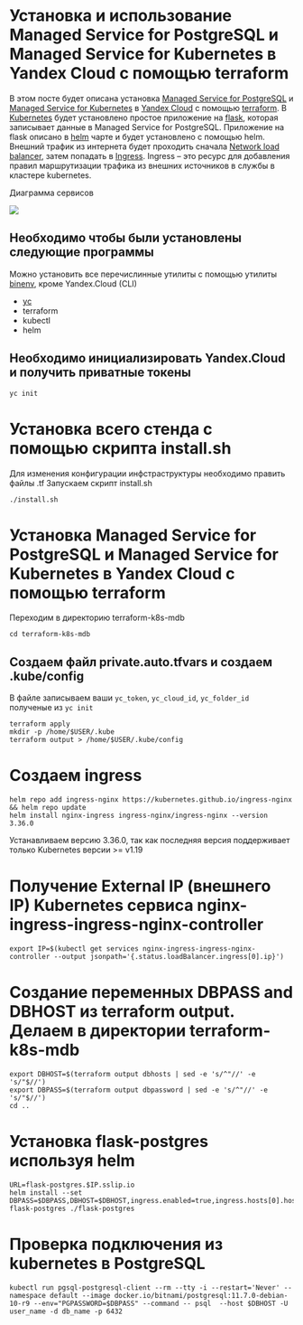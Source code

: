 # Установка и использование Managed Service for PostgreSQL и Managed Service for Kubernetes в Yandex Cloud c помощью terraform

В этом посте будет описана установка [Managed Service for PostgreSQL](https://cloud.yandex.ru/services/managed-postgresql) и [Managed Service for Kubernetes](https://cloud.yandex.ru/services/managed-kubernetes) в [Yandex Cloud](https://cloud.yandex.ru/) c помощью [terraform](https://www.terraform.io/). В [Kubernetes](https://kubernetes.io/ru/) будет установлено простое приложение на [flask](https://flask.palletsprojects.com/en/2.0.x/), которая записывает данные в Managed Service for PostgreSQL. Приложение на flask описано в [helm](https://helm.sh/) чарте и будет установлено с помощью helm. Внешний трафик из интернета будет проходить сначала [Network load balancer](https://cloud.yandex.ru/services/network-load-balancer), затем попадать в [Ingress](https://kubernetes.io/docs/concepts/services-networking/ingress/). Ingress – это ресурс для добавления правил маршрутизации трафика из внешних источников в службы в кластере kubernetes.

Диаграмма сервисов

![](https://habrastorage.org/webt/zf/l9/7r/zfl97rfszbckd9tipns_5zjfgca.png)

## Необходимо чтобы были установлены следующие программы
Можно установить все перечислинные утилиты с помощью утилиты [binenv](https://github.com/devops-works/binenv), кроме Yandex.Cloud (CLI) 
- [yc](https://cloud.yandex.ru/docs/cli/operations/install-cli)
- terraform
- kubectl
- helm

## Необходимо инициализировать Yandex.Cloud и получить приватные токены
```
yc init
```

# Установка всего стенда с помощью скрипта install.sh
Для изменения конфигурации инфстраструктуры необходимо править файлы .tf
Запускаем скрипт install.sh
```
./install.sh
```

# Установка Managed Service for PostgreSQL и Managed Service for Kubernetes в Yandex Cloud c помощью terraform
Переходим в директорию terraform-k8s-mdb
```
cd terraform-k8s-mdb
```

## Создаем файл private.auto.tfvars и создаем .kube/config
В файле записываем ваши `yc_token`, `yc_cloud_id`, `yc_folder_id` полученые из `yc init`
```
terraform apply
mkdir -p /home/$USER/.kube
terraform output > /home/$USER/.kube/config

```

# Создаем ingress
```
helm repo add ingress-nginx https://kubernetes.github.io/ingress-nginx && helm repo update
helm install nginx-ingress ingress-nginx/ingress-nginx --version 3.36.0  
```
Устанавливаем версию 3.36.0, так как последняя версия поддерживает только Kubernetes версии >= v1.19

# Получение External IP (внешнего IP) Kubernetes сервиса nginx-ingress-ingress-nginx-controller
```
export IP=$(kubectl get services nginx-ingress-ingress-nginx-controller --output jsonpath='{.status.loadBalancer.ingress[0].ip}')
```

# Создание переменных DBPASS and DBHOST из terraform output. Делаем в директории terraform-k8s-mdb
```
export DBHOST=$(terraform output dbhosts | sed -e 's/^"//' -e 's/"$//')
export DBPASS=$(terraform output dbpassword | sed -e 's/^"//' -e 's/"$//')
cd ..
```

# Установка flask-postgres используя helm
```
URL=flask-postgres.$IP.sslip.io
helm install --set DBPASS=$DBPASS,DBHOST=$DBHOST,ingress.enabled=true,ingress.hosts[0].host=$URL,ingress.hosts[0].paths[0].path=/ flask-postgres ./flask-postgres
```


# Проверка подключения из kubernetes в PostgreSQL
```
kubectl run pgsql-postgresql-client --rm --tty -i --restart='Never' --namespace default --image docker.io/bitnami/postgresql:11.7.0-debian-10-r9 --env="PGPASSWORD=$DBPASS" --command -- psql  --host $DBHOST -U user_name -d db_name -p 6432
```
